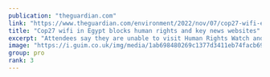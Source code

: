 ```yaml
---
publication: "theguardian.com"
link: "https://www.theguardian.com/environment/2022/nov/07/cop27-wifi-egypt-blocks-human-rights-key-news-websites"
title: "Cop27 wifi in Egypt blocks human rights and key news websites"
excerpt: "Attendees say they are unable to visit Human Rights Watch and other sites needed during climate talks"
image: "https://i.guim.co.uk/img/media/1ab698480269c1377d3411eb74facb69029334e7/0_634_6914_4149/master/6914.jpg?width=1200&height=630&quality=85&auto=format&fit=crop&overlay-align=bottom%2Cleft&overlay-width=100p&overlay-base64=L2ltZy9zdGF0aWMvb3ZlcmxheXMvdGctZGVmYXVsdC5wbmc&enable=upscale&s=2563ce46c3ed5d9ecc674ef41e2824e9"
group: pro
rank: 3
---
```

